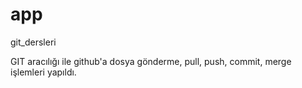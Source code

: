# app
git_dersleri

GIT aracılığı ile github'a dosya gönderme, pull, push, commit, merge işlemleri yapıldı.
